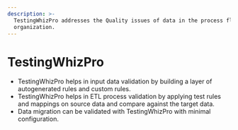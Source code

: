 ```yaml
---
description: >-
  TestingWhizPro addresses the Quality issues of data in the process flow of any
  organization.
---
```


# TestingWhizPro

* TestingWhizPro helps in input data validation by building a layer of autogenerated rules and custom rules.
* TestingWhizPro helps in ETL process validation by applying test rules and mappings on source data and compare against the target data.
* Data migration can be validated with TestingWhizPro with minimal configuration.









